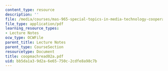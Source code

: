 ```yaml
---
content_type: resource
description: ''
file: /media/courses/mas-965-special-topics-in-media-technology-cooperative-machines-fall-2003/bb5da1a39d2a6e65750c2cdfe8a98c7b_coopmachread02a.pdf
file_type: application/pdf
learning_resource_types:
- Lecture Notes
ocw_type: OCWFile
parent_title: Lecture Notes
parent_type: CourseSection
resourcetype: Document
title: coopmachread02a.pdf
uid: bb5da1a3-9d2a-6e65-750c-2cdfe8a98c7b
---
```

